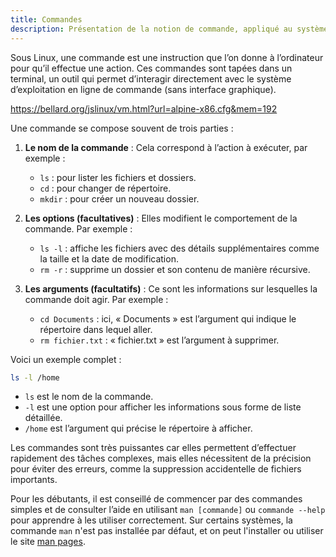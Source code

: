 ```yaml
---
title: Commandes
description: Présentation de la notion de commande, appliqué au système Linux.
---
```


Sous Linux, une commande est une instruction que l’on donne à l’ordinateur pour qu’il effectue une action. Ces commandes sont tapées dans un terminal, un outil qui permet d’interagir directement avec le système d’exploitation en ligne de commande (sans interface graphique).

https://bellard.org/jslinux/vm.html?url=alpine-x86.cfg&mem=192

Une commande se compose souvent de trois parties :

1. **Le nom de la commande** : Cela correspond à l’action à exécuter, par exemple :
   - `ls` : pour lister les fichiers et dossiers.
   - `cd` : pour changer de répertoire.
   - `mkdir` : pour créer un nouveau dossier.

2. **Les options (facultatives)** : Elles modifient le comportement de la commande. Par exemple :
   - `ls -l` : affiche les fichiers avec des détails supplémentaires comme la taille et la date de modification.
   - `rm -r` : supprime un dossier et son contenu de manière récursive.

3. **Les arguments (facultatifs)** : Ce sont les informations sur lesquelles la commande doit agir. Par exemple :
   - `cd Documents` : ici, « Documents » est l’argument qui indique le répertoire dans lequel aller.
   - `rm fichier.txt` : « fichier.txt » est l’argument à supprimer.

Voici un exemple complet :
```bash
ls -l /home
```
- `ls` est le nom de la commande.
- `-l` est une option pour afficher les informations sous forme de liste détaillée.
- `/home` est l’argument qui précise le répertoire à afficher.

Les commandes sont très puissantes car elles permettent d’effectuer rapidement des tâches complexes, mais elles nécessitent de la précision pour éviter des erreurs, comme la suppression accidentelle de fichiers importants.

Pour les débutants, il est conseillé de commencer par des commandes simples et de consulter l’aide en utilisant `man [commande]` ou `commande --help` pour apprendre à les utiliser correctement. Sur certains systèmes, la commande `man` n'est pas installée par défaut, et on peut l'installer ou utiliser le site [man pages](https://fr.manpages.org).